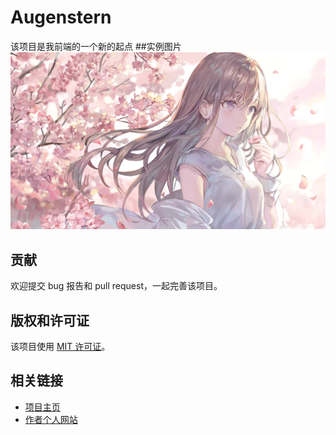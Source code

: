 # Augenstern

该项目是我前端的一个新的起点
##实例图片
![图片描述](https://github.com/vagmr/Augenstern/blob/main/res/1.jpg)

## 贡献

欢迎提交 bug 报告和 pull request，一起完善该项目。

## 版权和许可证

该项目使用 [MIT 许可证](./LICENSE)。

## 相关链接

- [项目主页](https://github.com/vagmr/Augenstern/)
- [作者个人网站](https://github.com/vagmr)
